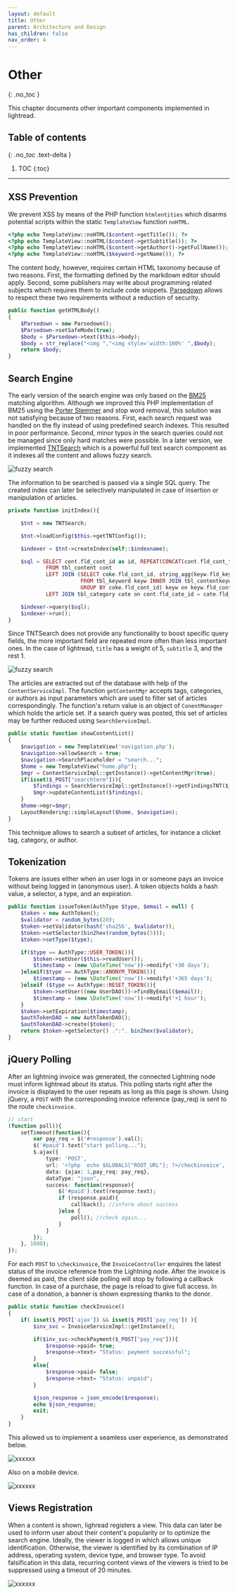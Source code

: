 ```yaml
---
layout: default
title: Other
parent: Architecture and Design
has_children: false
nav_order: 4
---
```


# Other
{: .no_toc }

This chapter documents other important components implemented in lightread.

## Table of contents
{: .no_toc .text-delta }

1. TOC
{:toc}

---





## XSS Prevention
We prevent XSS by means of the PHP function `htmlentities` which disarms potential scripts within the static `TemplateView` function `noHTML`.

```php
<?php echo TemplateView::noHTML($content->getTitle()); ?>
<?php echo TemplateView::noHTML($content->getSubtitle()); ?>
<?php echo TemplateView::noHTML($content->getAuthor()->getFullName()); ?>
<?php echo TemplateView::noHTML($keyword->getName()); ?>
```

The content body, however, requires certain HTML taxonomy because of two reasons. First, the formatting defined by the markdown editor should apply. Second, some publishers may write about programming related subjects which requires them to include code snippets. [Parsedown](https://parsedown.org/) allows to respect these two requirements without a reduction of security.

```php
public function getHTMLBody()
{
    $Parsedown = new Parsedown();
    $Parsedown->setSafeMode(true);
    $body = $Parsedown->text($this->body);
    $body = str_replace("<img ","<img style='width:100%' ",$body);
    return $body;
}
```



## Search Engine
The early version of the search engine was only based on the [BM25](https://github.com/KonstantinosMetallinos/BM25-for-PHP/blob/master/Okapi-BM25.php) matching algorithm. Although we improved this PHP implementation of BM25 using the [Porter Stemmer](https://tartarus.org/martin/PorterStemmer/) and stop word removal, this solution was not satisfying because of two reasons. First, each search request was handled on the fly instead of using predefined search indexes. This resulted in poor performance. Second, minor typos in the search queries could not be managed since only hard matches were possible.
In a later version, we implemented [TNTSearch](https://github.com/teamtnt/tntsearch) which is a powerful full text search component as it indexes all the content and allows fuzzy search.

![fuzzy search](resources/searcheng_fuzzy.png)

The information to be searched is passed via a single SQL query. The created index can later be selectively manipulated in case of insertion or manipulation of articles.

```php
private function initIndex(){

    $tnt = new TNTSearch;

    $tnt->loadConfig($this->getTNTConfig());

    $indexer = $tnt->createIndex(self::$indexname);

    $sql = SELECT cont.fld_cont_id as id, REPEAT(CONCAT(cont.fld_cont_title, ' '), 5) as title,  REPEAT(CONCAT(cont.fld_cont_subtitle, ' '), 3) as subtitle, cate.fld_cate_key as category, keyw.keyw_name as keywords, cont.fld_cont_body as body
            FROM tbl_content cont
            LEFT JOIN (SELECT coke.fld_cont_id, string_agg(keyw.fld_keyw_name,  ;   ORDER BY keyw.fld_keyw_name) as keyw_name
                       FROM tbl_keyword keyw INNER JOIN tbl_contentkeyword coke on keyw.fld_keyw_id = coke.fld_keyw_id
                       GROUP BY coke.fld_cont_id) keyw on keyw.fld_cont_id = cont.fld_cont_id
            LEFT JOIN tbl_category cate on cont.fld_cate_id = cate.fld_cate_id;

    $indexer->query($sql);
    $indexer->run();
}
```

Since TNTSearch does not provide any functionality to boost specific query fields, the more important field are repeated more often than less important ones. In the case of lightread, `title` has a weight of 5, `subtitle` 3, and the rest 1.

![fuzzy search](resources/searcheng_boost.png)

The articles are extracted out of the database with help of the `ContentServiceImpl`. The function `getContentMgr` accepts tags, categories, or authors as input parameters which are used to filter set of articles correspondingly. The function's return value is an object of `ConentManager` which holds the article set. If a search query was posted, this set of articles may be further reduced using `SearchServiceImpl`.

```php
public static function showContentList()
{
    $navigation = new TemplateView('navigation.php');
    $navigation->allowSearch = true;
    $navigation->SearchPlaceholder = "search...";
    $home = new TemplateView("home.php");
    $mgr = ContentServiceImpl::getInstance()->getContentMgr(true);
    if(isset($_POST["searchterm"])){
        $findings = SearchServiceImpl::getInstance()->getFindingsTNT($_POST["searchterm"], $mgr->getContent());
        $mgr->updateContentList($findings);
    }
    $home->mgr=$mgr;
    LayoutRendering::simpleLayout($home, $navigation);
}
```

This technique allows to search a subset of articles, for instance a clicket tag, category, or author.




## Tokenization
Tokens are issues either when an user logs in or someone pays an invoice without being logged in (anonymous user). A token objects holds a hash value, a selector, a type, and an expiration.

```php
public function issueToken(AuthType $type, $email = null) {
    $token = new AuthToken();
    $validator = random_bytes(20);
    $token->setValidator(hash('sha256', $validator));
    $token->setSelector(bin2hex(random_bytes(5)));
    $token->setType($type);

    if($type == AuthType::USER_TOKEN()){
        $token->setUser($this->readUser());
        $timestamp = (new \DateTime('now'))->modify('+30 days');
    }elseif($type == AuthType::ANONYM_TOKEN()){
        $timestamp = (new \DateTime('now'))->modify('+365 days');
    }elseif ($type == AuthType::RESET_TOKEN()){
        $token->setUser((new UserDAO())->findByEmail($email));
        $timestamp = (new \DateTime('now'))->modify('+1 hour');
    }
    $token->setExpiration($timestamp);
    $authTokenDAO = new AuthTokenDAO();
    $authTokenDAO->create($token);
    return $token->getSelector() .":". bin2hex($validator);
}
```



## jQuery Polling
After an lightning invoice was generated, the connected Lightning node must inform lightread about its status. This polling starts right after the invoice is displayed to the user repeats as long as this page is shown. Using jQuery, a `POST` with the corresponding invoice reference (pay_req) is sent to the route `checkinvoice`.


```php
// start
(function poll(){
    setTimeout(function(){
        var pay_req = $('#response').val();
        $('#paid').text("start polling...");
        $.ajax({
            type: 'POST',
            url: '<?php  echo $GLOBALS["ROOT_URL"]; ?>/checkinvoice',
            data: {ajax: 1,pay_req: pay_req},
            dataType: "json",
            success: function(response){
                $('#paid').text(response.text);
                if (response.paid){
                    callback(); //inform about success
                }else {
                    poll(); //check again...
                }
            }
        });
    }, 1000);
});
```


For each `POST` to `\checkinvoice`, the `InvoiceController` enquires the latest status of the invoice reference from the Lightning node. After the invoice is deemed as paid, the client side polling will stop by following a callback function. In case of a purchase, the page is reload to give full access. In case of a donation, a banner is shown expressing thanks to the donor.  

```php
public static function checkInvoice()
{
    if( isset($_POST['ajax']) && isset($_POST['pay_req']) ){
        $inv_svc = InvoiceServiceImpl::getInstance();

        if($inv_svc->checkPayment($_POST["pay_req"])){
            $response->paid= true;
            $response->text= "Status: payment successful";
        }
        else{
            $response->paid= false;
            $response->text= "Status: unpaid";
        }

        $json_response = json_encode($response);
        echo $json_response;
        exit;
    }
}
```

This allowed us to implement a seamless user experience, as demonstrated below.

![xxxxxx](resources/other_jqpolling.gif)

Also on a mobile device.

![xxxxxx](resources/other_jqpolling_mobile.gif)



## Views Registration
When a content is shown, lighread registers a view. This data can later be used to inform user about their content's popularity or to optimize the search engine. Ideally, the viewer is logged in which allows unique identification. Otherwise, the viewer is identified by its combination of IP address, operating system, device type, and browser type. To avoid falsification in this data, recurring content views of the viewers is tried to be suppressed using a timeout of 20 minutes.

![xxxxxx](resources/other_viewlog.png)
